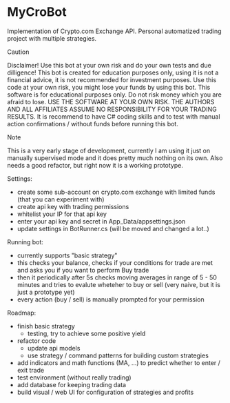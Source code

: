 # MyCroBot
Implementation of Crypto.com Exchange API. Personal automatized trading project with multiple strategies. 

> [!CAUTION]
> Disclaimer! Use this bot at your own risk and do your own tests and due dilligence! This bot is created for education purposes only, using it is not a financial advice, it is not recommended for investment purposes. Use this code at your own risk, you might lose your funds by using this bot. This software is for educational purposes only. Do not risk money which you are afraid to lose. USE THE SOFTWARE AT YOUR OWN RISK. THE AUTHORS AND ALL AFFILIATES ASSUME NO RESPONSIBILITY FOR YOUR TRADING RESULTS.
> It is recommend to have C# coding skills and to test with manual action confirmations / without funds before running this bot.

> [!NOTE]  
> This is a very early stage of development, currently I am using it just on manually supervised mode and it does pretty much nothing on its own. Also needs a good refactor, but right now it is a working prototype.


Settings:
- create some sub-account on crypto.com exchange with limited funds (that you can experiment with)
- create api key with trading permissions
- whitelist your IP for that api key
- enter your api key and secret in App_Data/appsettings.json
- update settings in BotRunner.cs (will be moved and changed a lot..)

Running bot:
- currently supports "basic strategy"
- this checks your balance, checks if your conditions for trade are met and asks you if you want to perform Buy trade
- then it periodically after 5s checks moving averages in range of 5 - 50 minutes and tries to evalute wheteher to buy or sell (very naive, but it is just a prototype yet)
- every action (buy / sell) is manually prompted for your permission


Roadmap:
- finish basic strategy
  - testing, try to achieve some positive yield
- refactor code
  - update api models
  - use strategy / command patterns for building custom strategies
- add indicators and math functions (MA, ...) to predict whether to enter / exit trade
- test environment (without really trading)
- add database for keeping trading data
- build visual / web UI for configuration of strategies and profits
